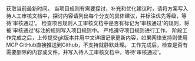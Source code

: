 获取当前最新时间。
当项目规则有需要探讨，补充和优化建议时，请将方案写入待人工审核文档中，探讨内容请列出每个分支的具体建议，并标注优先等级，等待'审核通过'。
检查项目规则人工审核文档中是否有标记为'审核通过'的规则，将被'审核通过'标注的规则写入项目规则中。
严格遵守项目规则进行工作。
阶段工作完成之后，上传提交git版本并用中文详细记录更新内容，如果网络支持则使用MCP GitHub直接推送到Github，不支持就静默处理。
工作完成后，检查是否有需要删除的内容或文件，并写入待人工审核文档中，等待'审核通过'。